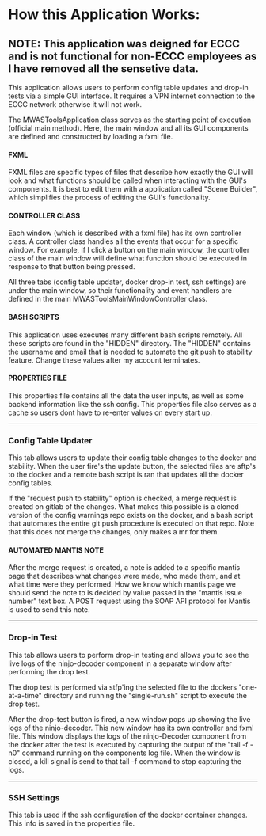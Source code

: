 <h1>How this Application Works: </h1>

<h2>NOTE: This application was deigned for ECCC and is not functional for non-ECCC employees as I have removed all the sensetive data. </h2>

This application allows users to perform config table updates and drop-in tests via a simple GUI interface. It requires
a VPN internet connection to the ECCC network otherwise it will not work. 

The MWASToolsApplication class serves as the starting point of execution (official main method). Here, the main window and all its
GUI components are defined and constructed by loading a fxml file. 

<h4>FXML</h4>
FXML files are specific types of files that describe how exactly the GUI will look and what functions should be called 
when interacting with the GUI's components. It is best to edit them with a application called "Scene Builder", which 
simplifies the process of editing the GUI's functionality.

<h4>CONTROLLER CLASS</h4>
Each window (which is described with a fxml file) has its own controller class. A controller class handles all the events
that occur for a specific window. For example, if I click a button on the main window, the controller class of the main 
window will define what function should be executed in response to that button being pressed. 

All three tabs (config table updater, docker drop-in test, ssh settings) are under the main window, so their 
functionality and event handlers are defined in the main MWASToolsMainWindowController class.

<h4>BASH SCRIPTS</h4>
This application uses executes many different bash scripts remotely. All these scripts are found
in the "HIDDEN" directory. The "HIDDEN" contains the username and
email that is needed to automate the git push to stability feature. Change these values after my account terminates.

<h4>PROPERTIES FILE</H4>

This properties file contains all the data the user inputs, as well as some backend information like the ssh config.
This properties file also serves as a cache so users dont have to re-enter values on every start up. 

<hr>
<h3>Config Table Updater</h3>

This tab allows users to update their config table changes to the docker and stability. When the user fire's the update
button, the selected files are sftp's to the docker and a remote bash script is ran that updates all the docker config tables.

If the "request push to stability" option is checked, a merge request is created on gitlab of the changes.
What makes this possible is a cloned version of the config warnings repo exists on the docker, and a bash script 
that automates the entire git push procedure is executed on that repo. Note that this does not merge the changes,
only makes a mr for them. 

<h4>AUTOMATED MANTIS NOTE</h4>

After the merge request is created, a note is added to a specific mantis page that describes what changes were made, who
made them, and at what time were they performed. How we know which mantis page we should send the note to is decided by value passed in
the "mantis issue number" text box. A POST request using the SOAP API protocol for Mantis is used to send this note.

<hr>
<h3>Drop-in Test</h3>

This tab allows users to perform drop-in testing and allows you to see the live logs of the ninjo-decoder component
in a separate window after performing the drop test. 

The drop test is performed via stfp'ing the selected file to the dockers "one-at-a-time" directory 
and running the "single-run.sh" script to execute the drop test. 

After the drop-test button is fired, a new window pops up showing the live logs of the ninjo-decoder. This new window
has its own controller and fxml file. This window displays the logs of the ninjo-Decoder component from the docker
after the test is executed by capturing the output of the "tail -f -n0" command running on the components log file.
When the window is closed, a kill signal is send to that tail -f command to stop capturing the logs. 

<hr>
<h3>SSH Settings</h3>

This tab is used if the ssh configuration of the docker container changes. This info is saved in the properties file. 












